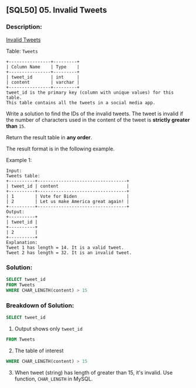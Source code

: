 ## [SQL50] 05. Invalid Tweets

### Description:
[Invalid Tweets](https://leetcode.com/problems/invalid-tweets/?envType=study-plan-v2&envId=top-sql-50)

Table: `Tweets`

```
+----------------+---------+
| Column Name    | Type    |
+----------------+---------+
| tweet_id       | int     |
| content        | varchar |
+----------------+---------+
tweet_id is the primary key (column with unique values) for this table.
This table contains all the tweets in a social media app.
```

Write a solution to find the IDs of the invalid tweets. The tweet is invalid if the number of characters used in the content of the tweet is **strictly greater than** `15`.

Return the result table in **any order**.

The result format is in the following example.

Example 1:

```
Input: 
Tweets table:
+----------+----------------------------------+
| tweet_id | content                          |
+----------+----------------------------------+
| 1        | Vote for Biden                   |
| 2        | Let us make America great again! |
+----------+----------------------------------+
Output: 
+----------+
| tweet_id |
+----------+
| 2        |
+----------+
Explanation: 
Tweet 1 has length = 14. It is a valid tweet.
Tweet 2 has length = 32. It is an invalid tweet.
```

### Solution: 

```sql
SELECT tweet_id
FROM Tweets
WHERE CHAR_LENGTH(content) > 15
```
### Breakdown of Solution:

```sql
SELECT tweet_id
```
1. Output shows only `tweet_id`

```sql
FROM Tweets
```
2. The table of interest

```sql
WHERE CHAR_LENGTH(content) > 15
```
3. When tweet (string) has length of greater than 15, it's invalid. Use function, `CHAR_LENGTH` in MySQL.